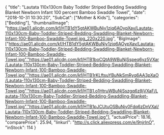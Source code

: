 {
	"title": "Lautata 110x130cm Baby Toddler Striped Bedding Swaddling Blanket Newborn Infant 100 percent Bamboo Swaddle Towel",
	"date": "2018-10-31 10:30:20",
	"SubCat": ["Mother & Kids"],
	"categories": ["Bedding"],
	"thumbnailImage": "https://ae01.alicdn.com/kf/HTB1dY5gtAKWBuNjy1zjq6AOypXav/Lautata-110x130cm-Baby-Toddler-Striped-Bedding-Swaddling-Blanket-Newborn-Infant-100-Bamboo-Swaddle-Towel.jpg_220x220.jpg",
	"BigImage": ["https://ae01.alicdn.com/kf/HTB1dY5gtAKWBuNjy1zjq6AOypXav/Lautata-110x130cm-Baby-Toddler-Striped-Bedding-Swaddling-Blanket-Newborn-Infant-100-Bamboo-Swaddle-Towel.jpg","https://ae01.alicdn.com/kf/HTB1boCQtA9WBuNjSspeq6yz5VXar/Lautata-110x130cm-Baby-Toddler-Striped-Bedding-Swaddling-Blanket-Newborn-Infant-100-Bamboo-Swaddle-Towel.jpg","https://ae01.alicdn.com/kf/HTB1rKLftsuYBuNkSmRyq6AA3pXaO/Lautata-110x130cm-Baby-Toddler-Striped-Bedding-Swaddling-Blanket-Newborn-Infant-100-Bamboo-Swaddle-Towel.jpg","https://ae01.alicdn.com/kf/HTB1.o1HtruWBuNjSszgq6z8jVXaF/Lautata-110x130cm-Baby-Toddler-Striped-Bedding-Swaddling-Blanket-Newborn-Infant-100-Bamboo-Swaddle-Towel.jpg","https://ae01.alicdn.com/kf/HTB1pJCUtuOSBuNjy0Fdq6zDnVXal/Lautata-110x130cm-Baby-Toddler-Striped-Bedding-Swaddling-Blanket-Newborn-Infant-100-Bamboo-Swaddle-Towel.jpg"],
	"actualPrice": 18.16,
	"comparePrice": 25.94,
	"linkurl": "http://s.click.aliexpress.com/e/9njrInO",
	"inStock": 114
}
